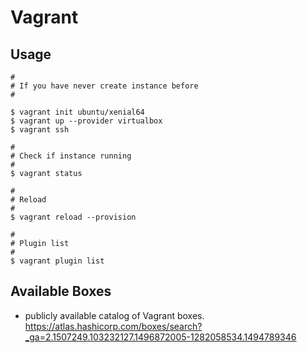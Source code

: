 # Vagrant

## Usage
```
#
# If you have never create instance before
#

$ vagrant init ubuntu/xenial64
$ vagrant up --provider virtualbox
$ vagrant ssh

#
# Check if instance running
#
$ vagrant status

#
# Reload 
#
$ vagrant reload --provision

#
# Plugin list
#
$ vagrant plugin list

```

## Available Boxes
* publicly available catalog of Vagrant boxes.
https://atlas.hashicorp.com/boxes/search?_ga=2.1507249.103232127.1496872005-1282058534.1494789346

